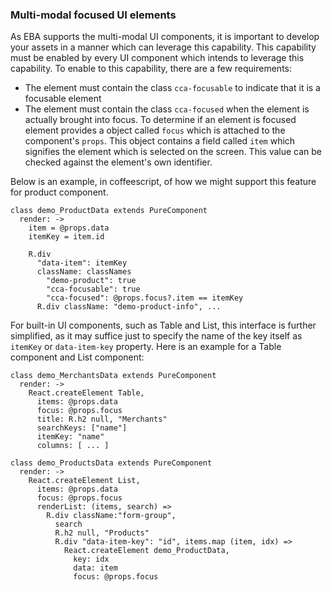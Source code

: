 ### Multi-modal focused UI elements

As EBA supports the multi-modal UI components, it is important to develop your assets in a manner which can leverage this capability. This capability must be enabled by every UI component which intends to leverage this capability. To enable to this capability, there are a few requirements:

- The element must contain the class `cca-focusable` to indicate that it is a focusable element
- The element must contain the class `cca-focused` when the element is actually brought into focus. To determine if an element is focused element provides a object called `focus` which is attached to the component's `props`. This object contains a field called `item` which signifies the element which is selected on the screen. This value can be checked against the element's  own identifier.

Below is an example, in coffeescript, of how we might support this feature for product component.

```
class demo_ProductData extends PureComponent
  render: ->
    item = @props.data
    itemKey = item.id
    
    R.div
      "data-item": itemKey
      className: classNames
        "demo-product": true
        "cca-focusable": true
        "cca-focused": @props.focus?.item == itemKey
      R.div className: "demo-product-info", ...

```

For built-in UI components, such as Table and List, this interface is further simplified, as it may suffice just to specify the name of the key itself as `itemKey` or `data-item-key` property. Here is an example for a Table component and List component:

```
class demo_MerchantsData extends PureComponent
  render: ->
    React.createElement Table,
      items: @props.data
      focus: @props.focus
      title: R.h2 null, "Merchants"
      searchKeys: ["name"]
      itemKey: "name"
      columns: [ ... ]
```

```
class demo_ProductsData extends PureComponent
  render: ->
    React.createElement List,
      items: @props.data
      focus: @props.focus
      renderList: (items, search) =>
        R.div className:"form-group",
          search
          R.h2 null, "Products"
          R.div "data-item-key": "id", items.map (item, idx) =>
            React.createElement demo_ProductData,
              key: idx
              data: item
              focus: @props.focus
```
